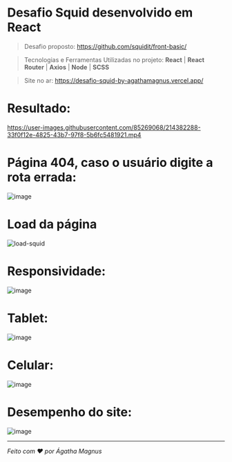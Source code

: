 # Desafio Squid desenvolvido em React

> Desafio proposto: https://github.com/squidit/front-basic/

> Tecnologias e Ferramentas Utilizadas no projeto: **React** | **React Router** | **Axios** | **Node** | **SCSS** 

> Site no ar: https://desafio-squid-by-agathamagnus.vercel.app/

# Resultado: 


https://user-images.githubusercontent.com/85269068/214382288-33f0f12e-4825-43b7-97f8-5b6fc5481921.mp4


# Página 404, caso o usuário digite a rota errada:
![image](https://user-images.githubusercontent.com/85269068/214362295-b5db7732-06c1-49ea-ae6b-58a8cc854ac1.png)


# Load da página
![load-squid](https://user-images.githubusercontent.com/85269068/214386188-c10c1e05-a5d3-46ec-880e-ec39ad031573.gif)


# Responsividade: 
![image](https://user-images.githubusercontent.com/85269068/214361515-c31854c4-c60f-42db-bdbb-fb099ad819c0.png)

# Tablet:

![image](https://user-images.githubusercontent.com/85269068/214361704-7603faae-b7c7-452f-a4ba-c525d443a2c7.png)

# Celular: 

![image](https://user-images.githubusercontent.com/85269068/214361962-baf48b6c-8d1f-498b-8338-c4634bd59f26.png)


# Desempenho do site:
![image](https://user-images.githubusercontent.com/85269068/219791207-3705fdac-9407-4faa-a6b3-42beb0f4e1e8.png)



---
 *Feito com ❤ por Ágatha Magnus* 
